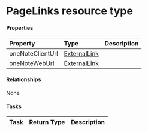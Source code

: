 # PageLinks resource type



#### Properties
| Property	   | Type	|Description|
|:---------------|:--------|:----------|
|oneNoteClientUrl|[ExternalLink](externallink.md)||
|oneNoteWebUrl|[ExternalLink](externallink.md)||

#### Relationships
None


#### Tasks

| Task		   | Return Type	|Description|
|:---------------|:--------|:----------|
